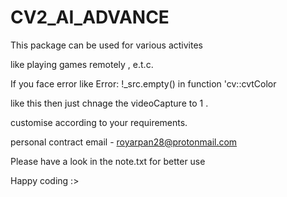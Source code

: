 # CV2_AI_ADVANCE

This package can be used for various activites 

like playing games remotely , e.t.c.

If you face error like Error: !_src.empty() in function 'cv::cvtColor 

like this then just chnage the videoCapture to 1 .

customise according to your requirements.

personal contract email - royarpan28@protonmail.com

Please have a look in the note.txt for better use

Happy coding :>
